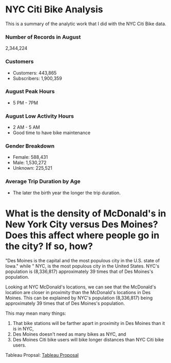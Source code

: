 # NYC Citi Bike Analysis
This is a summary of the analytic work that I did with the NYC Citi Bike data.

### Number of Records in August
2,344,224

### Customers
- Customers: 443,865
- Subscribers: 1,900,359

### August Peak Hours
- 5 PM - 7PM

### August Low Activity Hours
- 2 AM - 5 AM
- Good time to have bike maintenance

### Gender Breakdown
- Female: 588,431
- Male: 1,530,272
- Unknown: 225,521

### Average Trip Duration by Age
- The later the birth year the longer the trip duration.



# What is the density of McDonald's in New York City versus Des Moines? Does this affect where people go in the city? If so, how?

"Des Moines is the capital and the most populous city in the U.S. state of Iowa." while " NYC, is the most populous city in the United States. NYC's population is (8,336,817) approximately 39 times that of Des Moines's population.

Looking at NYC McDonald's locations, we can see that the McDonald's location are closer in proximity than the McDonald's locations in Des Moines. This can be explained by NYC's population (8,336,817) being approximately 39 times that of Des Moines's population.

This may mean many things:
1. That bike stations will be farther apart in proximity in Des Moines than it is in NYC,
2. Des Moines doesn't need as many bikes as NYC, and
3. Des Moines Citi bike users will bike longer distances than NYC Citi bike users.

Tableau Propsal: [Tableau Proposal](https://public.tableau.com/profile/shannon.dang#!/vizhome/bike_15939944330200/DesMoinesCitiBikeProposal?publish=yes)
